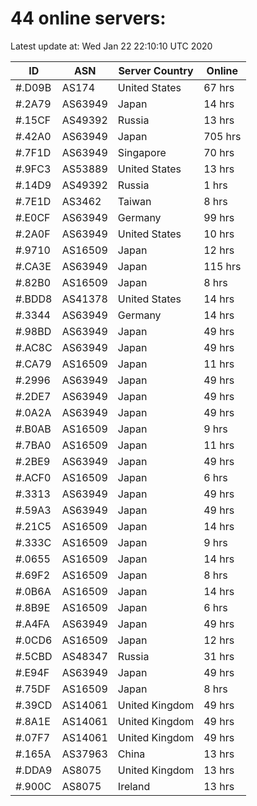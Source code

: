 # 44 online servers:

Latest update at: Wed Jan 22 22:10:10 UTC 2020

| ID | ASN | Server Country | Online |
| -- | --- | -------------- | ------ |
| #.D09B | AS174 | United States | 67 hrs |
| #.2A79 | AS63949 | Japan | 14 hrs |
| #.15CF | AS49392 | Russia | 13 hrs |
| #.42A0 | AS63949 | Japan | 705 hrs |
| #.7F1D | AS63949 | Singapore | 70 hrs |
| #.9FC3 | AS53889 | United States | 13 hrs |
| #.14D9 | AS49392 | Russia | 1 hrs |
| #.7E1D | AS3462 | Taiwan | 8 hrs |
| #.E0CF | AS63949 | Germany | 99 hrs |
| #.2A0F | AS63949 | United States | 10 hrs |
| #.9710 | AS16509 | Japan | 12 hrs |
| #.CA3E | AS63949 | Japan | 115 hrs |
| #.82B0 | AS16509 | Japan | 8 hrs |
| #.BDD8 | AS41378 | United States | 14 hrs |
| #.3344 | AS63949 | Germany | 14 hrs |
| #.98BD | AS63949 | Japan | 49 hrs |
| #.AC8C | AS63949 | Japan | 49 hrs |
| #.CA79 | AS16509 | Japan | 11 hrs |
| #.2996 | AS63949 | Japan | 49 hrs |
| #.2DE7 | AS63949 | Japan | 49 hrs |
| #.0A2A | AS63949 | Japan | 49 hrs |
| #.B0AB | AS16509 | Japan | 9 hrs |
| #.7BA0 | AS16509 | Japan | 11 hrs |
| #.2BE9 | AS63949 | Japan | 49 hrs |
| #.ACF0 | AS16509 | Japan | 6 hrs |
| #.3313 | AS63949 | Japan | 49 hrs |
| #.59A3 | AS63949 | Japan | 49 hrs |
| #.21C5 | AS16509 | Japan | 14 hrs |
| #.333C | AS16509 | Japan | 9 hrs |
| #.0655 | AS16509 | Japan | 14 hrs |
| #.69F2 | AS16509 | Japan | 8 hrs |
| #.0B6A | AS16509 | Japan | 14 hrs |
| #.8B9E | AS16509 | Japan | 6 hrs |
| #.A4FA | AS63949 | Japan | 49 hrs |
| #.0CD6 | AS16509 | Japan | 12 hrs |
| #.5CBD | AS48347 | Russia | 31 hrs |
| #.E94F | AS63949 | Japan | 49 hrs |
| #.75DF | AS16509 | Japan | 8 hrs |
| #.39CD | AS14061 | United Kingdom | 49 hrs |
| #.8A1E | AS14061 | United Kingdom | 49 hrs |
| #.07F7 | AS14061 | United Kingdom | 49 hrs |
| #.165A | AS37963 | China | 13 hrs |
| #.DDA9 | AS8075 | United Kingdom | 13 hrs |
| #.900C | AS8075 | Ireland | 13 hrs |

